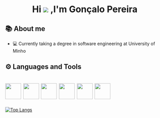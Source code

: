 
<h1 align="center"> Hi <img src="https://img.icons8.com/emoji/48/000000/waving-hand-emoji.png"/> ,I'm Gonçalo Pereira </h1>

## 📚 About me

- 💻 Currently taking a degree in software engineering at University of Minho



## ⚙️ Languages and Tools
<h1>
<img src="https://img.icons8.com/nolan/64/haskell.png" width=50/>
<img src="https://img.icons8.com/color/48/000000/c-programming.png" width=50/>
<img src="https://img.icons8.com/color/48/000000/java-coffee-cup-logo--v1.png" width=50/>
<img src="https://img.icons8.com/color/48/000000/python--v1.png" width=50/>
<img src="https://img.icons8.com/color/48/000000/javascript--v1.png" width=50/>
<img src="https://img.icons8.com/color/48/000000/html-5--v1.png" width=50/>
</h1>

[![Top Langs](https://github-readme-stats.vercel.app/api/top-langs/?username=realRunlo&layout=compact&hide=TeX,Makefile,cMake,XSLT)](https://github.com/anuraghazra/github-readme-stats)






